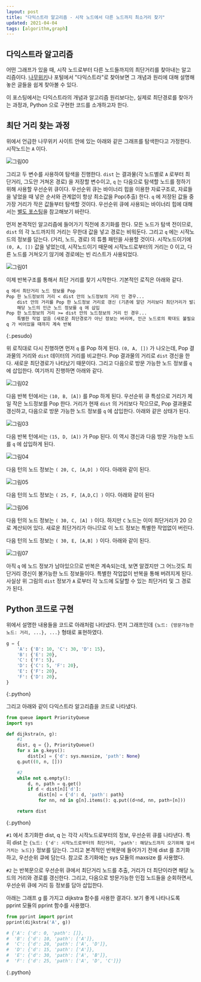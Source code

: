 ```yaml
---
layout: post
title: "다익스트라 알고리즘 - 시작 노드에서 다른 노드까지 최소거리 찾기"
updated: 2021-04-04
tags: [algorithm,graph]
---
```


## 다익스트라 알고리즘

어떤 그래프가 있을 때, 시작 노드로부터 다른 노드들까지의 최단거리를 찾아내는 알고리즘이다. [나무위키](https://namu.wiki/w/%EB%8B%A4%EC%9D%B5%EC%8A%A4%ED%8A%B8%EB%9D%BC%20%EC%95%8C%EA%B3%A0%EB%A6%AC%EC%A6%98)나 포털에서 "다익스트라"로 찾아보면 그 개념과 원리에 대해 설명해 놓은 글들을 쉽게 찾아볼 수 있다.

이 포스팅에서는 다익스트라의 개념과 알고리즘 원리보다는, 실제로 최단경로를 찾아가는 과정과, Python 으로 구현한 코드를 소개하고자 한다.

## 최단 거리 찾는 과정

위에서 언급한 나무위키 사이트 안에 있는 아래와 같은 그래프를 탐색한다고 가정한다. 시작노드는 `A` 이다.

![그림00](/img/algorithm/graph/graph-0007.svg)

그리고 두 변수를 사용하여 탐색을 진행한다. `dist` 는 결과물(각 노드별로 `A` 로부터 최단거리, 그도안 거쳐온 경로) 을 저장할 변수이고, `q` 는 다음으로 탐색할 노드를 정하기 위해 사용할 우선순위 큐이다. 우선순위 큐는 바이너리 힙을 이용한 자료구조로, 자료들을 넣었을 때 넣은 순서와 관계없이 항상 최소값을 Pop(추출) 한다. `q` 에 저장된 값들 중 가장 거리가 작은 값들부터 탐색할 것이다. 우선순위 큐에 사용되는 바이너리 힙에 대해서는 [별도 포스팅](/post/binary-heap-structure)을 참고해보기 바란다.

먼저 본격적인 알고리즘에 들어가기 직전에 초기화를 한다. 모든 노드가 탐색 전이므로, `dist` 의 각 노드까지의 거리는 무한대 값을 넣고 경로는 비워둔다. 그리고 `q` 에는 시작노드의 정보를 담는다. (거리, 노드, 경로) 의 튜플 패턴을 사용할 것이다. 시작노드이기에 `(0, A, [])` 값을 넣었는데, 시작노드이기 때문에 시작노드로부터의 거리는 0 이고, 다른 노드를 거쳐오기 않기에 경로에는 빈 리스트가 사용되었다.

![그림01](/img/algorithm/graph/graph-0008.svg)

이제 반복구조를 통해서 최단 거리를 찾기 시작한다. 기본적인 로직은 아래와 같다.

```txt
q 에서 최단거리 노드 정보를 Pop
Pop 한 노드정보의 거리 < dist 안의 노드정보의 거리 인 경우...
    dist 안의 거리를 Pop 한 노드정보 거리로 갱신 (기존에 알던 거리보다 최단거리가 발견되었으므로)
    해당 노드의 인근 노드 정보를 q 에 삽입
Pop 한 노드정보의 거리 >= dist 안의 노드정보의 거리 인 경우...
    특별한 작업 없음 (새로운 최단경로가 아닌 정보는 버리며, 인근 노드로의 확대도 불필요)
q 가 비어있을 때까지 계속 반복
```
{:.pesudo}

위 로직대로 다시 진행하면 먼저 `q` 를 Pop 하게 된다. `(0, A, [])` 가 나오는데, Pop 결과물의 거리와 `dist` 데이터의 거리를 비교한다. Pop 결과물의 거리로 `dist` 갱신을 한다. 새로운 최단경로가 나타났기 때문이다. 그리고 다음으로 방문 가능한 노드 정보를 `q` 에 삽입한다. 여기까지 진행하면 아래와 같다.

![그림02](/img/algorithm/graph/graph-0009.svg)

다음 반복 턴에서는 `(10, B, [A])` 를 Pop 하게 된다. 우선순위 큐 특성으로 거리가 제일 작은 노드정보를 Pop 한다. 거리가 현재 `dist` 의 거리보다 작으므로, Pop 결과물로 갱신하고, 다음으로 방문 가능한 노드 정보를 `q` 에 삽입한다. 아래와 같은 상태가 된다.

![그림03](/img/algorithm/graph/graph-0010.svg)

다음 반복 턴에서는 `(15, D, [A])` 가 Pop 된다. 이 역시 갱신과 다음 방문 가능한 노드를 `q` 에 삽입하게 된다.

![그림04](/img/algorithm/graph/graph-0011.svg)

다음 턴의 노드 정보는 `( 20, C, [A,D] )` 이다. 아래와 같이 된다.

![그림05](/img/algorithm/graph/graph-0012.svg)

다음 턴의 노드 정보는 `( 25, F, [A,D,C] )` 이다. 아래와 같이 된다

![그림06](/img/algorithm/graph/graph-0013.svg)

다음 턴의 노드 정보는 `( 30, C, [A] )` 이다. 하지만 `C` 노드는 이미 최단거리가 20 으로 계산되어 있다. 새로운 최단거리가 아니므로 이 노드 정보는 특별한 작업없이 버린다.

다음 턴의 노드 정보는 `( 30, E, [A,B] )` 이다. 아래와 같이 된다.

![그림07](/img/algorithm/graph/graph-0014.svg)

아직 `q` 에 노드 정보가 남아있으므로 반복은 계속되는데, 보면 알겠지만 그 어느것도 최단거리 갱신이 불가능한 노드 정보들이다. 특별한 작업없이 반복을 통해 버려지게 된다. 사실상 위 그림의 `dist` 정보가 `A` 로부터 각 노드에 도달할 수 있는 최단거리 및 그 경로가 된다.

## Python 코드로 구현

위에서 설명한 내용들을 코드로 아래처럼 나타냈다. 먼저 그래프인데 `{노드: {방문가능한노드: 거리, ...}, ...}` 형태로 표현하였다.

```py
g = {
    'A': {'B': 10, 'C': 30, 'D': 15},
    'B': {'E': 20},
    'C': {'F': 5},
    'D': {'C': 5, 'F': 20},
    'E': {'F': 20},
    'F': {'D': 20},
}
```
{:.python}

그리고 아래와 같이 다익스트라 알고리즘을 코드로 나타냈다.

```py
from queue import PriorityQueue
import sys

def dijkstra(n, g):
    #1
    dist, q = {}, PriorityQueue()
    for x in g.keys():
        dist[x] = {'d': sys.maxsize, 'path': None}
    q.put((0, n, []))

    #2
    while not q.empty():
        d, n, path = q.get()
        if d < dist[n]['d']:
            dist[n] = {'d': d, 'path': path}
            for nn, nd in g[n].items(): q.put((d+nd, nn, path+[n]))

    return dist
```
{:.python}

`#1` 에서 초기화한 dist, q 는 각각 시작노드로부터의 정보, 우선순위 큐를 나타낸다. 특히 dist 는 `{노드: {'d': 시작노드로부터의 최단거리, 'path': 해당노드까지 오기위해 앞서 거치는 노드}}` 정보를 담는다. 그리고 본격적인 반복문에 들어가기 전에 dist 를 초기화하고, 우선순위 큐에 담는다. 참고로 초기화에는 sys 모듈의 maxsize 를 사용했다.

`#2` 는 반복문으로 우선순위 큐에서 최단거리 노드를 추출, 거리가 더 최단이라면 해당 노드의 거리와 경로를 갱신한다. 그리고, 다음으로 방문가능한 인접 노드들을 순회하면서, 우선순위 큐에 거리 등 정보를 담아 삽입한다.

아래는 그래프 g 를 가지고 dijkstra 함수를 사용한 결과다. 보기 좋게 나타나도록 pprint 모듈의 pprint 함수를 사용했다.

```py
from pprint import pprint
pprint(dijkstra('A', g))

# {'A': {'d': 0, 'path': []},
#  'B': {'d': 10, 'path': ['A']},
#  'C': {'d': 20, 'path': ['A', 'D']},
#  'D': {'d': 15, 'path': ['A']},
#  'E': {'d': 30, 'path': ['A', 'B']},
#  'F': {'d': 25, 'path': ['A', 'D', 'C']}}
```
{:.python}